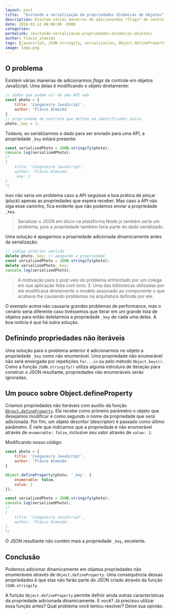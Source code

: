 ```yaml
---
layout: post
title:  "Evitando a serialização de propriedades dinâmicas de objetos"
description: Existem várias maneiras de adicionarmos *flags* de controle em objetos JavaScript. Uma delas é modificando o objeto diretamente. Todavia, ao serializarmos os dados para serem enviados para uma API, a propriedade estará presente.
date: 2018-03-12 08:00:00 -0300
categories:
permalink: /evitando-serializacao-propriedades-dinamicas-objetos/
author: flavio_almeida
tags: [javascript, JSON.stringify, serialization, Object.defineProperty]
image: logo.png
---
```


## O problema

Existem várias maneiras de adicionarmos *flags* de controle em objetos JavaScript. Uma delas é modificando o objeto diretamente:

```javascript
// dados que podem vir de uma API web
const photo = {
    title: 'Cangaceiro JavaScript',
    author: 'Flávio Almeida'
}
// propriedade de controle que define um identificador único
photo._key = 1;
```
Todavia, ao serializarmos o dado para ser enviado para uma API, a propriedade `_key` estará presente:

```javascript
const serializedPhoto = JSON.stringify(photo);
console.log(serializedPhoto);
/* 
{
    title: 'Cangaceiro JavaScript', 
    author: 'Flávio Almeida', 
    _key: 1
}
*/
```
Isso não seria um problema caso a API seguisse a boa prática de pinçar (pluck) apenas as propriedades que espera receber. Mas caso a API não siga esse caminho, fica evidente que não podemos enviar a propriedade `_key`. 

>Serializar o JSON em disco na plataforma Node.js também seria um problema, pois a propriedade também faria parte do dado serializado. 

Uma solução é apagarmos a propriedade adicionada dinamicamente antes da serialização:

```javascript
// código anterior omitido
delete photo._key; // apagando a propriedade
const serializedPhoto = JSON.stringify(photo);
delete serializedPhoto._key;
console.log(serializedPhoto);
```

>A motivação para o post veio do problema enfrentado por um colega em sua aplicação feita com Ionic 3. Uma das bibliotecas utilizadas por ele modificava diretamente o modelo associado ao componente o que acabava lhe causando problemas na arquitetura definida por ele.

O exemplo acima não causaria grandes problemas de performance, mas o cenário seria diferente caso tivéssemos que iterar em um grande lista de objetos para então deletarmos a propriedade `_key` de cada uma deles. A boa notícia é que há outra solução.

## Definindo propriedades não iteráveis

Uma solução para o problema anterior é adicionarmos no objeto a propriedade `_key` como não enumerável. Uma propriedade não enumerável não será enxergada por repetições `for...in` ou pelo método `Object.keys()`. Como a função `JSON.stringify()` utiliza alguma estrutura de iteração para construir o JSON resultante, propriedades não enumeráveis serão ignoradas.


## Um pouco sobre Object.defineProperty

Criamos propriedades não iteráveis com auxílio da função <a href="https://developer.mozilla.org/pt-BR/docs/Web/JavaScript/Reference/Global_Objects/Object/defineProperty" target="_blank">`Object.defineProperty`</a>. Ela recebe como primeiro parâmetro o objeto que desejamos modificar e como segundo o nome da propriedade que será adicionada. Por fim, um objeto descritor (descriptor) é passado como último parâmetro. É nele que indicamos que a propriedade é não enumerável através de `enumerable: false`, inclusive seu valor através de `value: 1`:

Modificando nosso código:

```javascript
const photo = {
    title: 'Cangaceiro JavaScript',
    author: 'Flávio Almeida'
}

Object.defineProperty(photo, '_key', { 
    enumerable: false, 
    value: 1
});

const serializedPhoto = JSON.stringify(photo);
console.log(serializedPhoto);
/* 
{
    title: 'Cangaceiro JavaScript', 
    author: 'Flávio Almeida', 
}
*/
```
O JSON resultante não contém mais a propriedade `_key`, excelente.

## Conclusão 

Podemos adicionar dinamicamente em objetoa propriedades não enumeráveis através de `Object.defineProperty`. Uma consequência dessas propriedades é que elas não farão parte do JSON criado através da função `JSON.stringify`. 

A função `Object.defineProperty` permite definir ainda outras características da propriedade adicionada dinamicamente. E você? Já precisou utilizar essa função antes? Qual problema você tentou resolver? Deixe sua opinião.
